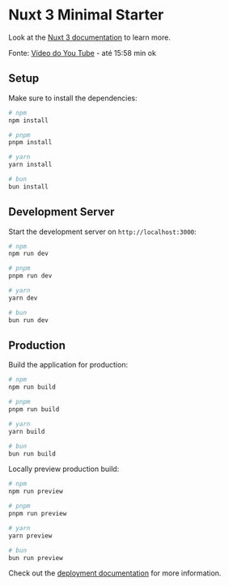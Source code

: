 # Nuxt 3 Minimal Starter

Look at the [Nuxt 3 documentation](https://nuxt.com/docs/getting-started/introduction) to learn more.

Fonte: [Vídeo do You Tube](https://www.youtube.com/watch?v=4O1ChEVyb1w&ab_channel=PapoDigital) - até 15:58 min ok

## Setup

Make sure to install the dependencies:

```bash
# npm
npm install

# pnpm
pnpm install

# yarn
yarn install

# bun
bun install
```

## Development Server

Start the development server on `http://localhost:3000`:

```bash
# npm
npm run dev

# pnpm
pnpm run dev

# yarn
yarn dev

# bun
bun run dev
```

## Production

Build the application for production:

```bash
# npm
npm run build

# pnpm
pnpm run build

# yarn
yarn build

# bun
bun run build
```

Locally preview production build:

```bash
# npm
npm run preview

# pnpm
pnpm run preview

# yarn
yarn preview

# bun
bun run preview
```

Check out the [deployment documentation](https://nuxt.com/docs/getting-started/deployment) for more information.
